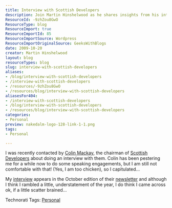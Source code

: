 ```yaml
---
title: Interview with Scottish Developers
description: Join Martin Hinshelwood as he shares insights from his interview with Scottish Developers, exploring the tech scene and personal reflections. Read more!
ResourceId: -9zhZou8GwO
ResourceType: blog
ResourceImport: true
ResourceImportId: 85
ResourceImportSource: Wordpress
ResourceImportOriginalSource: GeeksWithBlogs
date: 2009-10-20
creator: Martin Hinshelwood
layout: blog
resourceTypes: blog
slug: interview-with-scottish-developers
aliases:
- /blog/interview-with-scottish-developers
- /interview-with-scottish-developers
- /resources/-9zhZou8GwO
- /resources/blog/interview-with-scottish-developers
aliasesFor404:
- /interview-with-scottish-developers
- /blog/interview-with-scottish-developers
- /resources/blog/interview-with-scottish-developers
categories:
- Personal
preview: nakedalm-logo-128-link-1-1.png
tags:
- Personal

---
```

I was recently contacted by [Colin Mackay](http://www.colinmackay.net/), the chairman of [Scottish Developers](http://scottishdevelopers.com) about doing an interview with them. Colin has been pestering me for a while now to do some speaking engagements, but I am still not comfortable with that! (Yes, I am too chicken), so I capitulated…

My [interview](http://scottishdevelopers.com/2009/10/19/october-newsletter/) appears in the October edition of their [newsletter](http://scottishdevelopers.com/2009/10/19/october-newsletter/) and although I think I rambled a little, understatement of the year, I do think I came across ok, if a little scatter brained…

Technorati Tags: [Personal](http://technorati.com/tags/Personal)
